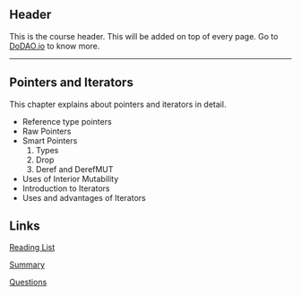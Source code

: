 ## Header
This is the course header. This will be added on top of every page. Go to [DoDAO.io](https://www.dodao.io) to know more.

---

## Pointers and Iterators
 
This chapter explains about pointers and iterators in detail.
 - Reference type pointers
 - Raw Pointers
 - Smart Pointers 
    1. Types
    2. Drop
    3. Deref and DerefMUT
 - Uses of Interior Mutability
 - Introduction to Iterators
 - Uses and advantages of Iterators


## Links
[Reading List](./../../generated/readings/data_types.md)

[Summary](./../../generated/summaries/data_types.md)

[Questions](./../../generated/questions/data_types.md)